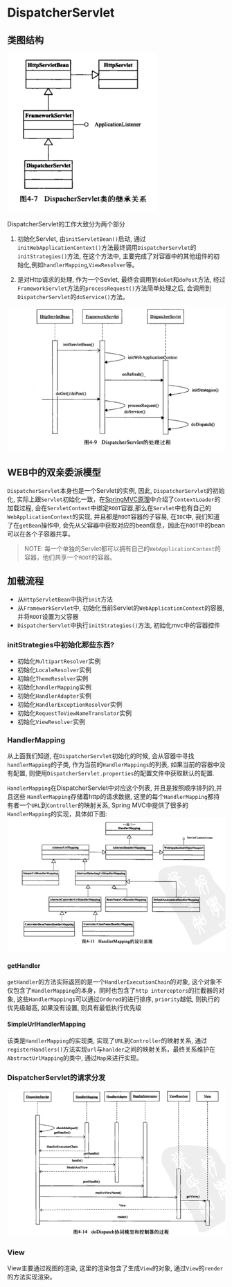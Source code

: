 # DispatcherServlet

## 类图结构
![DispatcherServlet类图结构](../../img/spring/dispatcher_class.png)

DispatcherServlet的工作大致分为两个部分

1. 初始化Servlet, 由`initServletBean()`启动, 通过`initWebApplicationContext()`方法最终调用`DispatcherServlet`的`initStrategies()`方法, 在这个方法中, 主要完成了对容器中的其他组件的初始化,例如`handlerMapping`,`ViewResolver`等。

2. 是对Http请求的处理, 作为一个Sevlet, 最终会调用到`doGet`和`doPost`方法, 经过`FrameworkServlet`方法的`processRequest()`方法简单处理之后, 会调用到`DispatcherServlet`的`doService()`方法。

![DispatcherServlet的处理流程](../../img/spring/dispatcher_process.png)

## WEB中的双亲委派模型
`DispatcherServlet`本身也是一个Servlet的实例, 因此, `DispatcherServlet`的初始化, 实际上跟`Servlet`初始化一致，在[SpringMVC原理](SpringMVC原理.md)中介绍了`ContextLoader`的加载过程, 会在`ServletContext`中绑定`ROOT`容器,那么在`Servlet`中也有自己的`WebApplicationContext`的实现, 并且都是`ROOT`容器的子容易, 在`IOC`中, 我们知道了在`getBean`操作中, 会先从父容器中获取对应的bean信息，因此在`ROOT`中的bean可以在各个子容器共享。

> NOTE: 每一个单独的Servlet都可以拥有自己的`WebApplicationContext`的容器，他们共享一个`ROOT`的容器。

## 加载流程
- 从`HttpServletBean`中执行`init`方法
- 从`FrameworkServlet`中, 初始化当前Servlet的`WebApplicationContext`的容器, 并将`ROOT`设置为父容器
- `DispatcherServlet`中执行`initStrategies()`方法, 初始化mvc中的容器控件

### initStrategies中初始化那些东西?
- 初始化`MultipartResolver`实例
- 初始化`LocaleResolver`实例
- 初始化`ThemeResolver`实例
- 初始化`handlerMapping`实例
- 初始化`HandlerAdapter`实例
- 初始化`HandlerExceptionResolver`实例
- 初始化`RequestToViewNameTranslator`实例
- 初始化`ViewResolver`实例

### HandlerMapping
从上面我们知道, 在`DispatcherServlet`初始化的时候, 会从容器中寻找`handlerMapping`的子类, 作为当前的`HandlerMappings`的列表, 如果当前的容器中没有配置, 则使用`DispatcherServlet.properties`的配置文件中获取默认的配置.

`HandlerMapping`在DispatcherServlet中对应这个列表, 并且是按照顺序排列的,并且这些 `HandlerMapping`存储着http的请求数据, 这里的每个`HandlerMapping`都持有者一个`URL`到`Controller`的映射关系, Spring MVC中提供了很多的`HandlerMapping`的实现，具体如下图:
![HandlerMapping的实现类图](../../img/spring/handlermapping_class.png)

#### getHandler
`getHandler`的方法实际返回的是一个`HandlerExecutionChain`的对象, 这个对象不仅包含了`HandlerMapping`的本身，同时也包含了`http interceptors`的拦截器的对象, 这些`HandlerMappings`可以通过`Ordered`的进行排序, `priority`越低, 则执行的优先级越高, 如果没有设置, 则具有最低执行优先级


#### SimpleUrlHandlerMapping
该类是`HandlerMapping`的实现类, 实现了`URL`到`Controller`的映射关系, 通过`registerHandlers()`方法实现`url`与`hanlder`之间的映射关系，最终关系维护在`AbstractUrlMapping`的类中, 通过`Map`来进行实现。


### DispatcherServlet的请求分发
![DispatcherServlet请求分发的流程](../../img/spring/Dispatcher_doDispatcher.png)

### View
View主要通过视图的渲染, 这里的渲染包含了生成`View`的对象, 通过`View`的`render`的方法实现渲染。
